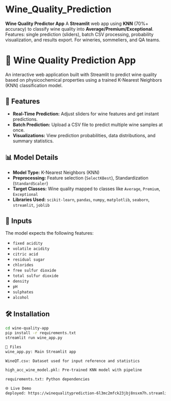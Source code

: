 # Wine_Quality_Prediction
**Wine Quality Predictor App**    A **Streamlit** web app using **KNN** (70%+ accuracy) to classify wine quality into **Average/Premium/Exceptional**. Features: single prediction (sliders), batch CSV processing, probability visualization, and results export. For wineries, sommeliers, and QA teams. 

# 🍷 Wine Quality Prediction App

An interactive web application built with Streamlit to predict wine quality based on physicochemical properties using a trained K-Nearest Neighbors (KNN) classification model.

## 🚀 Features

- **Real-Time Prediction:** Adjust sliders for wine features and get instant predictions.
- **Batch Prediction:** Upload a CSV file to predict multiple wine samples at once.
- **Visualizations:** View prediction probabilities, data distributions, and summary statistics.

## 📊 Model Details

- **Model Type:** K-Nearest Neighbors (KNN)
- **Preprocessing:** Feature selection (`SelectKBest`), Standardization (`StandardScaler`)
- **Target Classes:** Wine quality mapped to classes like `Average`, `Premium`, `Exceptional`  
- **Libraries Used:** `scikit-learn`, `pandas`, `numpy`, `matplotlib`, `seaborn`, `streamlit`, `joblib`

## 🧪 Inputs

The model expects the following features:
- `fixed acidity`
- `volatile acidity`
- `citric acid`
- `residual sugar`
- `chlorides`
- `free sulfur dioxide`
- `total sulfur dioxide`
- `density`
- `pH`
- `sulphates`
- `alcohol`


## 🛠️ Installation

```bash
cd wine-quality-app
pip install -r requirements.txt
streamlit run wine_app.py

📁 Files
wine_app.py: Main Streamlit app

WineQT.csv: Dataset used for input reference and statistics

high_acc_wine_model.pkl: Pre-trained KNN model with pipeline

requirements.txt: Python dependencies

🌐 Live Demo 
deployed: https://winequalityprediction-6l3mc2mfck23jbj8nsxm7h.streamlit.app/
